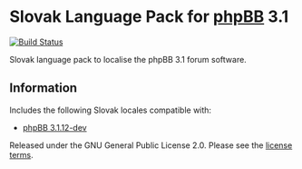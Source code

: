 # Slovak Language Pack for [phpBB](https://www.phpbb.com/) 3.1
[![Build Status](https://travis-ci.org/phpbbsk/phpbb.svg?branch=3.1.x)](https://travis-ci.org/phpbbsk/phpbb)

Slovak language pack to localise the phpBB 3.1 forum software.

## Information

Includes the following Slovak locales compatible with:

- [phpBB 3.1.12-dev](https://github.com/phpbb/phpbb/tree/3.1.x)

Released under the GNU General Public License 2.0. Please see the [license terms](language/sk/LICENSE).
